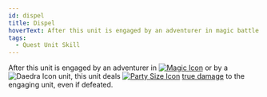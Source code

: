 ```yaml
---
id: dispel
title: Dispel
hoverText: After this unit is engaged by an adventurer in magic battle form or by a Daedra unit, this unit deals party size true damage to the engaging unit, even if defeated.
tags:
  - Quest Unit Skill
---
```


After this unit is engaged by an adventurer in [<img src="/icons/magic.svg" alt="Magic Icon" class="icon-svg" />](/docs/all/battle-forms/magic) or by a <img src="/icons/daedra.svg" alt="Daedra Icon" class="icon-svg" /> unit, this unit deals [<img src="/icons/party-size.svg" alt="Party Size Icon" class="icon-svg" />](/docs/all/glossary/party-size) [true damage](/docs/all/glossary/true-damage) to the engaging unit, even if defeated.
